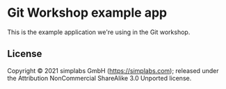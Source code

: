 # Git Workshop example app

This is the example application we're using in the Git workshop.

## License

Copyright © 2021 simplabs GmbH (https://simplabs.com); released under the
Attribution NonCommercial ShareAlike 3.0 Unported license.

